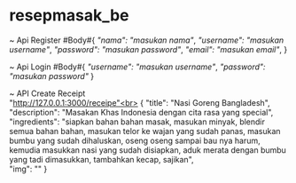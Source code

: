 # resepmasak_be

~ Api Register
    #Body#{
        _"nama": "masukan nama"_,
        _"username": "masukan username"_,
        _"password": "masukan password"_,
        _"email": "masukan email"_,
    }


~ Api Login
    #Body#{
        _"username": "masukan username"_,
        _"password": "masukan password"_
    }

~ API Create Receipt <br>
    "http://127.0.0.1:3000/receipe"<br>
    {
    "title": "Nasi Goreng Bangladesh",<br>
    "description": "Masakan Khas Indonesia dengan cita rasa yang special",<br>
    "ingredients": "siapkan bahan bahan masak, masukan minyak, blendir semua bahan bahan, masukan telor ke wajan yang sudah panas, masukan bumbu yang sudah dihaluskan, oseng oseng sampai bau nya harum, kemudia masukkan nasi yang sudah disiapkan, aduk merata dengan bumbu yang tadi dimasukkan, tambahkan kecap, sajikan",<br>
    "img": ""
}